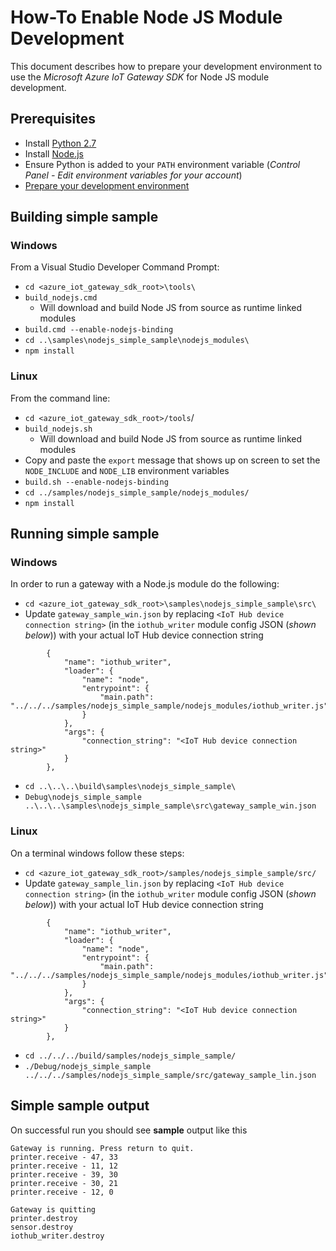 # How-To Enable Node JS Module Development
This document describes how to prepare your development environment to use the *Microsoft Azure IoT Gateway SDK* for Node JS module development.

## Prerequisites
- Install [Python 2.7](https://www.python.org/downloads/release/python-2712/)
- Install [Node.js](https://nodejs.org/)
- Ensure Python is added to your `PATH` environment variable (*Control Panel - Edit environment variables for your account*)
- [Prepare your development environment](../../doc/devbox_setup.md)

## Building simple sample
### Windows
From a Visual Studio Developer Command Prompt:
- `cd <azure_iot_gateway_sdk_root>\tools\`
- `build_nodejs.cmd`
  - Will download and build Node JS from source as runtime linked modules
- `build.cmd --enable-nodejs-binding`
- `cd ..\samples\nodejs_simple_sample\nodejs_modules\`
- `npm install`

### Linux
From the command line:
- `cd <azure_iot_gateway_sdk_root>/tools`/
- `build_nodejs.sh`
  - Will download and build Node JS from source as runtime linked modules
- Copy and paste the `export` message that shows up on screen to set the `NODE_INCLUDE` and `NODE_LIB` environment variables
- `build.sh --enable-nodejs-binding`
- `cd ../samples/nodejs_simple_sample/nodejs_modules/`
- `npm install`

## Running simple sample

### Windows
In order to run a gateway with a Node.js module do the following:
- `cd <azure_iot_gateway_sdk_root>\samples\nodejs_simple_sample\src\`
- Update `gateway_sample_win.json` by replacing `<IoT Hub device connection string>` (in the `iothub_writer` module config JSON (*shown below*)) with your actual IoT Hub device connection string
```
        {
            "name": "iothub_writer",
            "loader": {
                "name": "node",
                "entrypoint": {
                    "main.path": "../../../samples/nodejs_simple_sample/nodejs_modules/iothub_writer.js"
                }
            },
            "args": {
                "connection_string": "<IoT Hub device connection string>"
            }
        },
```
- `cd ..\..\..\build\samples\nodejs_simple_sample\`
- `Debug\nodejs_simple_sample ..\..\..\samples\nodejs_simple_sample\src\gateway_sample_win.json`

### Linux
On a terminal windows follow these steps:
- `cd <azure_iot_gateway_sdk_root>/samples/nodejs_simple_sample/src/`
- Update `gateway_sample_lin.json` by replacing `<IoT Hub device connection string>` (in the `iothub_writer` module config JSON (*shown below*)) with your actual IoT Hub device connection string
```
        {
            "name": "iothub_writer",
            "loader": {
                "name": "node",
                "entrypoint": {
                    "main.path": "../../../samples/nodejs_simple_sample/nodejs_modules/iothub_writer.js"
                }
            },
            "args": {
                "connection_string": "<IoT Hub device connection string>"
            }
        },
```
- `cd ../../../build/samples/nodejs_simple_sample/`
- `./Debug/nodejs_simple_sample ../../../samples/nodejs_simple_sample/src/gateway_sample_lin.json`


## Simple sample output
On successful run you should see **sample** output like this
```
Gateway is running. Press return to quit.
printer.receive - 47, 33
printer.receive - 11, 12
printer.receive - 39, 30
printer.receive - 30, 21
printer.receive - 12, 0

Gateway is quitting
printer.destroy
sensor.destroy
iothub_writer.destroy
```
